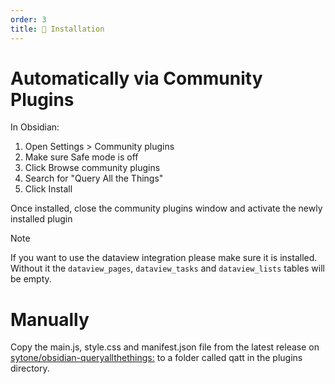 ```yaml
---
order: 3
title: 🚀 Installation
---
```


# Automatically via Community Plugins

In Obsidian:

1. Open Settings > Community plugins
2. Make sure Safe mode is off
3. Click Browse community plugins
4. Search for "Query All the Things"
5. Click Install

Once installed, close the community plugins window and activate the newly installed plugin

> [!NOTE]
> If you want to use the dataview integration please make sure it is installed. Without it the `dataview_pages`, `dataview_tasks` and `dataview_lists` tables will be empty.

# Manually

Copy the main.js, style.css and manifest.json file from the latest release on [sytone/obsidian-queryallthethings:](https://github.com/sytone/obsidian-queryallthethings) to a folder called qatt in the plugins directory.
